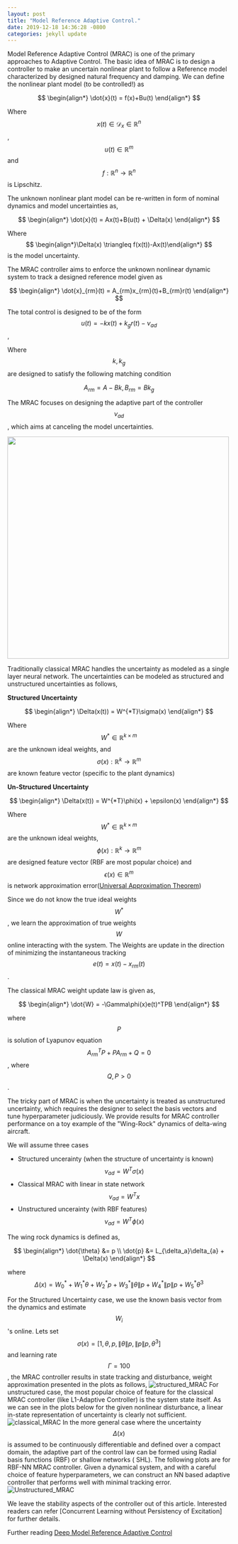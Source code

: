 ```yaml
---
layout: post
title: "Model Reference Adaptive Control."
date: 2019-12-18 14:36:28 -0800
categories: jekyll update
---
```


<!-- ## Preliminaries -->
Model Reference Adaptive Control (MRAC) is one of the primary approaches to Adaptive Control. The basic idea of MRAC is to design a controller to make an uncertain nonlinear plant to follow a Reference model characterized by designed natural frequency and damping. We can define the nonlinear plant model (to be controlled!) as

$$
\begin{align*}
 \dot{x}(t) = f(x)+Bu(t)
\end{align*}
$$

Where $$x(t) \in \mathcal{D}_x \in \mathbb{R}^n$$, $$u(t) \in \mathbb{R}^m$$ and $$f: \mathbb{R}^n \rightarrow \mathbb{R}^n$$ is Lipschitz.

The unknown nonlinear plant model can be re-written in form of nominal dynamics and model uncertainties as,

$$
\begin{align*}
 \dot{x}(t) = Ax(t)+B(u(t) + \Delta(x)
\end{align*}
$$

Where 
$$
\begin{align*}\Delta(x) \triangleq f(x(t))-Ax(t)\end{align*}
$$ is the model uncertainty.

The MRAC controller aims to enforce the unknown nonlinear dynamic system to track a designed reference model given as

$$
\begin{align*}
 \dot{x}_{rm}(t) = A_{rm}x_{rm}(t)+B_{rm}r(t)
\end{align*}
$$


The total control is designed to be of the form $$u(t) = -kx(t)+k_gr(t)-\nu_{ad}$$, 

Where $$k, k_g$$ are designed to satisfy the following matching condition

$$
A_{rm} = A-Bk, B_{rm}=Bk_g
$$

The MRAC focuses on designing the adaptive part of the controller $$\nu_{ad}$$, which aims at canceling the model uncertainties.

<img src="assets/MRAC.png" width="500">

Traditionally classical MRAC handles the uncertainty as modeled as a single layer neural network. The uncertainties can be modeled as structured and unstructured uncertainties as follows,

**Structured Uncertainty**

$$
\begin{align*}
 \Delta(x(t)) = W^{*T}\sigma(x)
\end{align*}
$$

Where $$W^{*} \in \mathbb{R}^{k \times m}$$ are the unknown ideal weights, and $$\sigma(x):\mathbb{R}^k \rightarrow \mathbb{R}^m$$ are known feature vector (specific to the plant dynamics)

**Un-Structured Uncertainty**

$$
\begin{align*}
 \Delta(x(t)) = W^{*T}\phi(x) + \epsilon(x)
\end{align*}
$$

Where $$W^{*} \in \mathbb{R}^{k \times m}$$ are the unknown ideal weights, $$\phi(x):\mathbb{R}^k \rightarrow \mathbb{R}^m$$ are designed feature vector (RBF are most popular choice)
and $$\epsilon(x) \in \mathbb{R}^m$$ is network approximation error([Universal Approximation Theorem])

Since we do not know the true ideal weights $$W^*$$, we learn the approximation of true weights $$W$$ online interacting with the system. The Weights are update in the direction of minimizing the instantaneous tracking $$e(t) = x(t)-x_{rm}(t)$$. 

The classical MRAC weight update law is given as,

$$
\begin{align*}
 \dot{W} = -\Gamma\phi(x)e(t)^TPB
\end{align*}
$$

where $$P$$ is solution of Lyapunov equation $$A_{rm}^TP+PA_{rm}+Q = 0$$, where $$Q, P > 0$$. 

The tricky part of MRAC is when the uncertainty is treated as unstructured uncertainty, which requires the designer to select the basis vectors and tune hyperparameter judiciously. We provide results for MRAC controller performance on a toy example of the "Wing-Rock" dynamics of delta-wing aircraft. 

We will assume three cases 
* Structured uncerainty (when the structure of uncertainty is known) $$\nu_{ad} = W^T\sigma(x)$$
* Classical MRAC with linear in state network $$\nu_{ad} = W^Tx$$
* Unstructured uncerainty (with RBF features) $$\nu_{ad} = W^T\phi(x)$$

The wing rock dynamics is defined as,

$$
\begin{align*}
 \dot{\theta} &= p \\
 \dot{p} &= L_{\delta_a}\delta_{a} + \Delta(x)
\end{align*}
$$

where $$\Delta(x) = W^{*}_{0} + W^{*}_{1}\theta + W^{*}_{2}p + W^{*}_{3}\|\theta\|p + W^{*}_{4}\|p\|p + W^{*}_{5}\theta^3$$

For the Structured Uncertainty case, we use the known basis vector from the dynamics and estimate $$W_i$$'s online.
Lets set $$\sigma(x) = [1, \theta, p, \|\theta\|p, \|p\|p, \theta^3]$$ and learning rate $$\Gamma = 100$$, the MRAC controller results in state tracking and disturbance, weight approximation presented in the plots as follows,
![structured_MRAC](/assets/structured_MRAC.png)
For unstructured case, the most popular choice of feature for the classical MRAC controller (like L1-Adaptive Controller) is the system state itself. As we can see in the plots below for the given nonlinear disturbance, a linear in-state representation of uncertainty is clearly not sufficient. 
![classical_MRAC](/assets/Classical_MRAC.png)
In the more general case where the uncertainty $$\Delta(x)$$ is assumed to be continuously differentiable and defined over a compact domain, the adaptive part
of the control law can be formed using Radial basis functions (RBF) or shallow networks ( SHL). The following plots are for RBF-NN MRAC controller. Given a dynamical system, and with a careful choice of feature hyperparameters, we can construct an NN based adaptive controller that performs well with minimal tracking error. 
![Unstructured_MRAC](/assets/RBF_MRAC.png)

We leave the stability aspects of the controller out of this article. Interested readers can refer [Concurrent Learning without Persistency of Excitation] for further details.

Further reading [Deep Model Reference Adaptive Control]

[Universal Approximation Theorem]: https://pdfs.semanticscholar.org/05ce/b32839c26c8d2cb38d5529cf7720a68c3fab.pdf
[Deep Model Reference Adaptive Control]: /dmrac/update/2019/12/18/Deep-Model-Reference-Adaptive-Control.html
